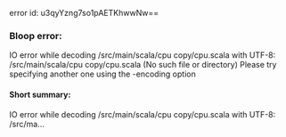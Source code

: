 error id: u3qyYzng7so1pAETKhwwNw==
### Bloop error:

IO error while decoding <WORKSPACE>/src/main/scala/cpu copy/cpu.scala with UTF-8: <WORKSPACE>/src/main/scala/cpu copy/cpu.scala (No such file or directory)
Please try specifying another one using the -encoding option
#### Short summary: 

IO error while decoding <WORKSPACE>/src/main/scala/cpu copy/cpu.scala with UTF-8: <WORKSPACE>/src/ma...